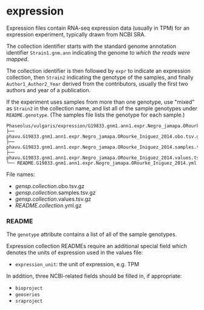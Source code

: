 # expression

Expression files contain RNA-seq expression data (usually in TPM) for an expression experiment, typically drawn from NCBI SRA.

The collection identifier starts with the standard genome annotation identifier `Strain1.gnm.ann` indicating the genome _to which the reads were mapped_.

The collection identifier is then followed by `expr` to indicate an expression collection,
then `Strain2` indicating the genotype of the samples, and finally `Author1_Author2_Year` derived from the contributors,
usually the first two authors and year of a publication.

If the experiment uses samples from more than one genotype, use "mixed" as `Strain2` in the collection name,
and list all of the sample genotypes under `README.genotype`. (The samples file lists the genotype for each sample.)

```
Phaseolus/vulgaris/expression/G19833.gnm1.ann1.expr.Negro_jamapa.ORourke_Iniguez_2014/
├── phavu.G19833.gnm1.ann1.expr.Negro_jamapa.ORourke_Iniguez_2014.obo.tsv.gz
├── phavu.G19833.gnm1.ann1.expr.Negro_jamapa.ORourke_Iniguez_2014.samples.tsv.gz
├── phavu.G19833.gnm1.ann1.expr.Negro_jamapa.ORourke_Iniguez_2014.values.tsv.gz
└── README.G19833.gnm1.ann1.expr.Negro_jamapa.ORourke_Iniguez_2014.yml
```

File names:
- _gensp.collection_.obo.tsv.gz
- _gensp.collection_.samples.tsv.gz
- _gensp.collection_.values.tsv.gz
- _README.collection_.yml.gz

### README
The `genotype` attribute contains a list of all of the sample genotypes.

Expression collection READMEs require an additional special field which denotes the units of expression used in the values file:
- `expression_unit`: the unit of expression, e.g. TPM

In addition, three NCBI-related fields should be filled in, if appropriate:
- `bioproject`
- `geoseries`
- `sraproject`
